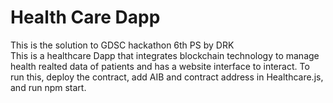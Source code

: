 # Health Care Dapp
This is the solution to GDSC hackathon 6th PS by DRK
<br>
This is a healthcare Dapp that integrates blockchain technology to manage health realted data of patients and has a website interface to interact.
To run this, deploy the contract, add AIB and contract address in Healthcare.js, and run npm start.

